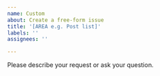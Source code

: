 ```yaml
---
name: Custom
about: Create a free-form issue
title: '[AREA e.g. Post list]'
labels: ''
assignees: ''

---
```


Please describe your request or ask your question.
